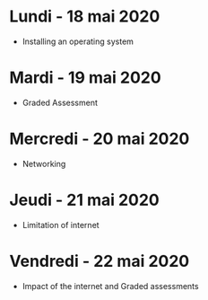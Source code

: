 # Lundi - 18 mai 2020
- Installing an operating system 
# Mardi - 19 mai 2020
- Graded Assessment 
# Mercredi - 20 mai 2020
- Networking 
# Jeudi - 21 mai 2020
- Limitation of internet 
# Vendredi - 22 mai 2020
- Impact of the internet and Graded assessments
